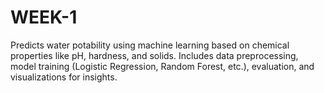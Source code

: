 # WEEK-1
Predicts water potability using machine learning based on chemical properties like pH, hardness, and solids. Includes data preprocessing, model training (Logistic Regression, Random Forest, etc.), evaluation, and visualizations for insights.
